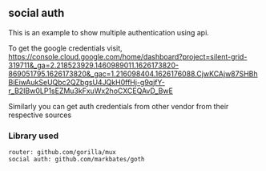 ## social auth
This is an example to show multiple authentication using api.

To get the google credentials visit, https://console.cloud.google.com/home/dashboard?project=silent-grid-319711&_ga=2.218523929.1460989011.1626173820-869051795.1626173820&_gac=1.216098404.1626176088.CjwKCAjw87SHBhBiEiwAukSeUQbc2QZbgsU4JQkH0ffHj-g9qjfY-r_B2IBw0LP1sEZMu3kFxuWx2hoCXCEQAvD_BwE

Similarly you can get auth credentials from other vendor from their respective sources


### Library used
    router: github.com/gorilla/mux
    social auth: github.com/markbates/goth



